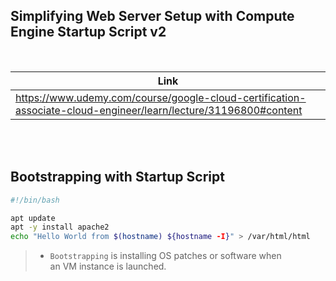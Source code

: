 ## Simplifying Web Server Setup with Compute Engine Startup Script v2

<br />

| Link |
| ---- |
| https://www.udemy.com/course/google-cloud-certification-associate-cloud-engineer/learn/lecture/31196800#content |

<br />
<br />



## Bootstrapping with Startup Script

```sh
#!/bin/bash

apt update
apt -y install apache2
echo "Hello World from $(hostname) ${hostname -I}" > /var/html/html
```

> - `Bootstrapping` is installing OS patches or software when <br />
    an VM instance is launched.
